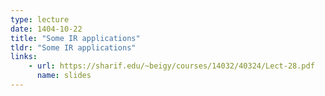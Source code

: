 ```yaml
---
type: lecture
date: 1404-10-22
title: "Some IR applications"
tldr: "Some IR applications"
links: 
    - url: https://sharif.edu/~beigy/courses/14032/40324/Lect-28.pdf
      name: slides
---
```

